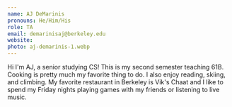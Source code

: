 ```yaml
---
name: AJ DeMarinis
pronouns: He/Him/His
role: TA
email: demarinisaj@berkeley.edu
website: 
photo: aj-demarinis-1.webp
---
```


Hi I'm AJ, a senior studying CS! This is my second semester teaching 61B. Cooking is pretty much my favorite thing to do. I also enjoy reading, skiing, and climbing. My favorite restaurant in Berkeley is Vik's Chaat and I like to spend my Friday nights playing games with my friends or listening to live music.